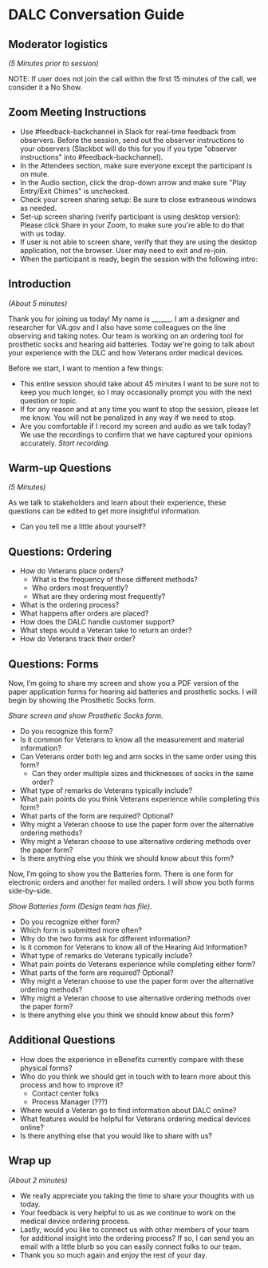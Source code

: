 # DALC Conversation Guide
 
## Moderator logistics

_(5 Minutes prior to session)_

NOTE: If user does not join the call within the first 15 minutes of the call, we consider it a No Show.

## Zoom Meeting Instructions
- Use #feedback-backchannel in Slack for real-time feedback from observers. Before the session, send out the observer instructions to your observers (Slackbot will do this for you if you type "observer instructions" into #feedback-backchannel).
- In the Attendees section, make sure everyone except the participant is on mute.
- In the Audio section, click the drop-down arrow and make sure "Play Entry/Exit Chimes" is unchecked.
- Check your screen sharing setup: Be sure to close extraneous windows as needed.
- Set-up screen sharing (verify participant is using desktop version): Please click Share in your Zoom, to make sure you're able to do that with us today.
- If user is not able to screen share, verify that they are using the desktop application, not the browser. User may need to exit and re-join.
- When the participant is ready, begin the session with the following intro:

## Introduction
_(About 5 minutes)_

Thank you for joining us today! My name is ______. I am a designer and researcher for VA.gov and I also have some colleagues on the line observing and taking notes. Our team is working on an ordering tool for prosthetic socks and hearing aid batteries. Today we're going to talk about your experience with the DLC and how Veterans order medical devices.

Before we start, I want to mention a few things:

- This entire session should take about 45 minutes I want to be sure not to keep you much longer, so I may occasionally prompt you with the next question or topic.
- If for any reason and at any time you want to stop the session, please let me know. You will not be penalized in any way if we need to stop.
- Are you comfortable if I record my screen and audio as we talk today? We use the recordings to confirm that we have captured your opinions accurately.
_Start recording._

## Warm-up Questions
_(5 Minutes)_

As we talk to stakeholders and learn about their experience, these questions can be edited to get more insightful information.
- Can you tell me a little about yourself?

## Questions: Ordering
- How do Veterans place orders? 
  - What is the frequency of those different methods?
  - Who orders most frequently?
  - What are they ordering most frequently?
- What is the ordering process?
- What happens after orders are placed?
- How does the DALC handle customer support?
- What steps would a Veteran take to return an order?
- How do Veterans track their order?
 
 
## Questions: Forms
Now, I’m going to share my screen and show you a PDF version of the paper application forms for hearing aid batteries and prosthetic socks. I will begin by showing the Prosthetic Socks form.

_Share screen and show Prosthetic Socks form._

- Do you recognize this form?
- Is it common for Veterans to know all the measurement and material information?
- Can Veterans order both leg and arm socks in the same order using this form?
  - Can they order multiple sizes and thicknesses of socks in the same order?
- What type of remarks do Veterans typically include?
- What pain points do you think Veterans experience while completing this form?
- What parts of the form are required? Optional?
- Why might a Veteran choose to use the paper form over the alternative ordering methods?
- Why might a Veteran choose to use alternative ordering methods over the paper form?
- Is there anything else you think we should know about this form?

Now, I’m going to show you the Batteries form. There is one form for electronic orders and another for mailed orders. I will show you both forms side-by-side.

_Show Batteries form (Design team has file)._

- Do you recognize either form?
- Which form is submitted more often?
- Why do the two forms ask for different information?
- Is it common for Veterans to know all of the Hearing Aid Information?
- What type of remarks do Veterans typically include?
- What pain points do Veterans experience while completing either form?
- What parts of the form are required? Optional?
- Why might a Veteran choose to use the paper form over the alternative ordering methods?
- Why might a Veteran choose to use alternative ordering methods over the paper form?
- Is there anything else you think we should know about this form? 

## Additional Questions
- How does the experience in eBenefits currently compare with these physical forms? 
- Who do you think we should get in touch with to learn more about this process and how to improve it?
  - Contact center folks
  - Process Manager (???)
- Where would a Veteran go to find information about DALC online?
- What features would be helpful for Veterans ordering medical devices online?
- Is there anything else that you would like to share with us?


## Wrap up

_(About 2 minutes)_

- We really appreciate you taking the time to share your thoughts with us today.
- Your feedback is very helpful to us as we continue to work on the medical device ordering process. 
- Lastly, would you like to connect us with other members of your team for additional insight into the ordering process? If so, I can send you an email with a little blurb so you can easily connect folks to our team.
- Thank you so much again and enjoy the rest of your day.
